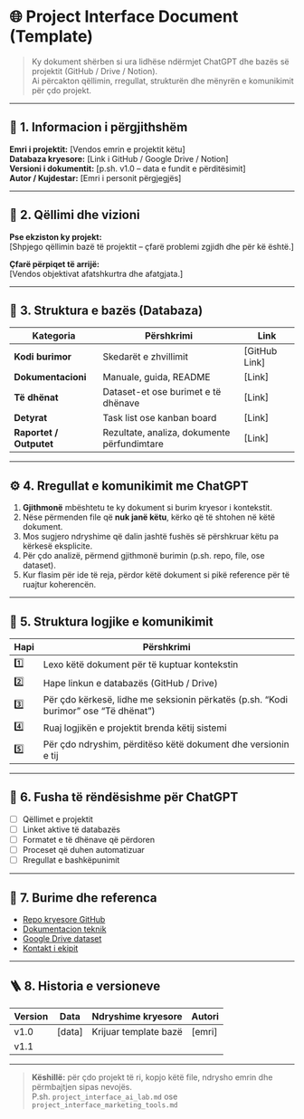 # 🌐 Project Interface Document (Template)

> Ky dokument shërben si ura lidhëse ndërmjet ChatGPT dhe bazës së projektit (GitHub / Drive / Notion).  
> Ai përcakton qëllimin, rregullat, strukturën dhe mënyrën e komunikimit për çdo projekt.

---

## 🧭 1. Informacion i përgjithshëm

**Emri i projektit:** [Vendos emrin e projektit këtu]  
**Databaza kryesore:** [Link i GitHub / Google Drive / Notion]  
**Versioni i dokumentit:** [p.sh. v1.0 – data e fundit e përditësimit]  
**Autor / Kujdestar:** [Emri i personit përgjegjës]

---

## 🎯 2. Qëllimi dhe vizioni

**Pse ekziston ky projekt:**  
[Shpjego qëllimin bazë të projektit – çfarë problemi zgjidh dhe për kë është.]

**Çfarë përpiqet të arrijë:**  
[Vendos objektivat afatshkurtra dhe afatgjata.]

---

## 🧩 3. Struktura e bazës (Databaza)

| Kategoria | Përshkrimi | Link |
|------------|-------------|------|
| **Kodi burimor** | Skedarët e zhvillimit | [GitHub Link] |
| **Dokumentacioni** | Manuale, guida, README | [Link] |
| **Të dhënat** | Dataset-et ose burimet e të dhënave | [Link] |
| **Detyrat** | Task list ose kanban board | [Link] |
| **Raportet / Outputet** | Rezultate, analiza, dokumente përfundimtare | [Link] |

---

## ⚙️ 4. Rregullat e komunikimit me ChatGPT

1. **Gjithmonë** mbështetu te ky dokument si burim kryesor i kontekstit.  
2. Nëse përmenden file që **nuk janë këtu**, kërko që të shtohen në këtë dokument.  
3. Mos sugjero ndryshime që dalin jashtë fushës së përshkruar këtu pa kërkesë eksplicite.  
4. Për çdo analizë, përmend gjithmonë burimin (p.sh. repo, file, ose dataset).  
5. Kur flasim për ide të reja, përdor këtë dokument si pikë reference për të ruajtur koherencën.

---

## 🧠 5. Struktura logjike e komunikimit

| Hapi | Përshkrimi |
|------|-------------|
| 1️⃣ | Lexo këtë dokument për të kuptuar kontekstin |
| 2️⃣ | Hape linkun e databazës (GitHub / Drive) |
| 3️⃣ | Për çdo kërkesë, lidhe me seksionin përkatës (p.sh. “Kodi burimor” ose “Të dhënat”) |
| 4️⃣ | Ruaj logjikën e projektit brenda këtij sistemi |
| 5️⃣ | Për çdo ndryshim, përditëso këtë dokument dhe versionin e tij |

---

## 🧮 6. Fusha të rëndësishme për ChatGPT

- [ ] Qëllimet e projektit
- [ ] Linket aktive të databazës
- [ ] Formatet e të dhënave që përdoren
- [ ] Proceset që duhen automatizuar
- [ ] Rregullat e bashkëpunimit

---

## 🔗 7. Burime dhe referenca

- [Repo kryesore GitHub]()
- [Dokumentacion teknik]()
- [Google Drive dataset]()
- [Kontakt i ekipit]()

---

## 🪜 8. Historia e versioneve

| Version | Data | Ndryshime kryesore | Autori |
|----------|------|--------------------|--------|
| v1.0 | [data] | Krijuar template bazë | [emri] |
| v1.1 | | | |

---

> **Këshillë:** për çdo projekt të ri, kopjo këtë file, ndrysho emrin dhe përmbajtjen sipas nevojës.  
> P.sh. `project_interface_ai_lab.md` ose `project_interface_marketing_tools.md`
